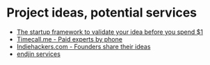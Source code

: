 # Project ideas, potential services

- [The startup framework to validate your idea before you spend $1](https://medium.com/swlh/the-startup-framework-to-validate-your-idea-before-you-spend-1-5c475a3bbd6f#.ch2msnxur)
- [Timecall.me - Paid experts by phone](http://timecall.me)
- [Indiehackers.com - Founders share their ideas](http://indiehackers.com)
- [endjin services](https://endjin.com/our-services/)

